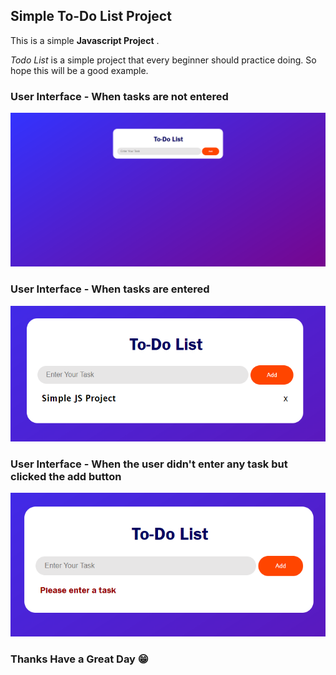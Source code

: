## Simple To-Do List Project
 This is a simple **Javascript Project** .
 
 *Todo List* is a simple project that every beginner should practice doing.
 So hope this will be a good example.
 ### User Interface - When tasks are **not entered**
 <img src='Todolist.png'>

 ### User Interface - When tasks are **entered**
 <img src='Todolist-taskshowing.png'>

 ### User Interface - When the user didn't enter any task but clicked the **add button**
 <img src='Todolist-error.png'>

 ### Thanks Have a Great Day 😁